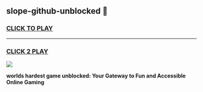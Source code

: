 
## slope-github-unblocked 👋
<h3>
<a href="https://premium.freeplayer.one?title=slope-github-unblocked&ref=14F">CLICK TO PLAY</a></h3>
<hr>

<h3>
<a href="https://premium.freeplayer.one?title=slope-github-unblocked&ref=14F">CLICK 2 PLAY</a>
  
</h3>

<a href="https://premium.freeplayer.one?title=slope-github-unblocked&ref=12F/"><img src="https://clearcache.store/games.png"></a>


**worlds hardest game unblocked: Your Gateway to Fun and Accessible Online Gaming**
